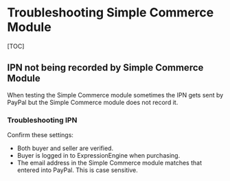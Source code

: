 <!--
    This source file is part of the open source project
    ExpressionEngine User Guide (https://github.com/ExpressionEngine/ExpressionEngine-User-Guide)

    @link      https://expressionengine.com/
    @copyright Copyright (c) 2003-2020, Packet Tide, LLC (https://ellislab.com)
    @license   https://expressionengine.com/license Licensed under Apache License, Version 2.0
-->

# Troubleshooting Simple Commerce Module

[TOC]

## IPN not being recorded by Simple Commerce Module

When testing the Simple Commerce module sometimes the IPN gets sent by PayPal but the Simple Commerce module does not record it.

### Troubleshooting IPN

Confirm these settings:

- Both buyer and seller are verified.
- Buyer is logged in to ExpressionEngine when purchasing.
- The email address in the Simple Commerce module matches that entered into PayPal. This is case sensitive.
